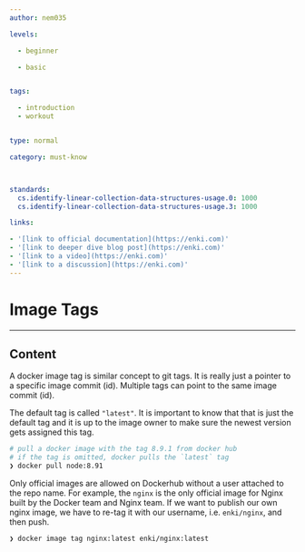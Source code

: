 ```yaml
---
author: nem035

levels:

  - beginner

  - basic


tags:

  - introduction
  - workout


type: normal

category: must-know



standards:
  cs.identify-linear-collection-data-structures-usage.0: 1000
  cs.identify-linear-collection-data-structures-usage.3: 1000

links:

- '[link to official documentation](https://enki.com)'
- '[link to deeper dive blog post](https://enki.com)'
- '[link to a video](https://enki.com)'
- '[link to a discussion](https://enki.com)'
---
```

# Image Tags
---

## Content

A docker image tag is similar concept to git tags. It is really just a pointer to a specific image commit (id).
Multiple tags can point to the same image commit (id).

The default tag is called `"latest"`. It is important to know that that is just the default tag and it is up to the image owner to make sure the newest version gets assigned this tag.

```bash
# pull a docker image with the tag 8.9.1 from docker hub
# if the tag is omitted, docker pulls the `latest` tag
❯ docker pull node:8.91
```

Only official images are allowed on Dockerhub without a user attached to the repo name. For example, the `nginx` is the only official image for Nginx built by the Docker team and Nginx team. If we want to publish our own nginx image, we have to re-tag it with our username, i.e. `enki/nginx`, and then push.

```bash
❯ docker image tag nginx:latest enki/nginx:latest
```
